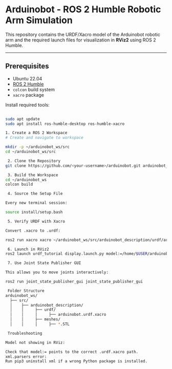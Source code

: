 # Arduinobot - ROS 2 Humble Robotic Arm Simulation

This repository contains the URDF/Xacro model of the Arduinobot robotic arm and the required launch files for visualization in **RViz2** using ROS 2 Humble.

---

##  Prerequisites

- Ubuntu 22.04
- [ROS 2 Humble](https://docs.ros.org/en/humble/Installation.html)
- `colcon` build system
- `xacro` package

Install required tools:
```bash
 
sudo apt update
sudo apt install ros-humble-desktop ros-humble-xacro

1. Create a ROS 2 Workspace
# Create and navigate to workspace

mkdir -p ~/arduinobot_ws/src
cd ~/arduinobot_ws/src

 2. Clone the Repository
git clone https://github.com/<your-username>/arduinobot.git arduinobot_description

 3. Build the Workspace
cd ~/arduinobot_ws
colcon build

 4. Source the Setup File

Every new terminal session:

source install/setup.bash

 5. Verify URDF with Xacro

Convert .xacro to .urdf:

ros2 run xacro xacro ~/arduinobot_ws/src/arduinobot_description/urdf/arduinobot.urdf.xacro -o ~/arduinobot_ws/src/arduinobot_description/urdf/arduinobot.urdf

 6. Launch in RViz2
ros2 launch urdf_tutorial display.launch.py model:=/home/$USER/arduinobot_ws/src/arduinobot_description/urdf/arduinobot.urdf.xacro

 7. Use Joint State Publisher GUI

This allows you to move joints interactively:

ros2 run joint_state_publisher_gui joint_state_publisher_gui

 Folder Structure
arduinobot_ws/
  ├── src/
  │    ├── arduinobot_description/
  │    │     ├── urdf/
  │    │     │     ├── arduinobot.urdf.xacro
  │    │     ├── meshes/
  │    │     │     ├── *.STL

 Troubleshooting

Model not showing in RViz:

Check that model:= points to the correct .urdf.xacro path.
xml.parsers error:
Run pip3 uninstall xml if a wrong Python package is installed.
